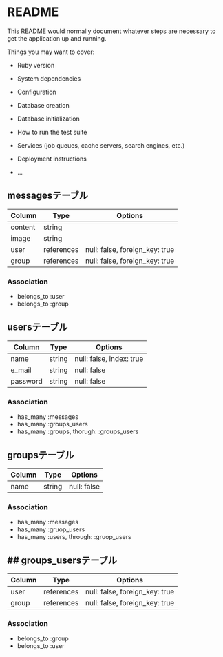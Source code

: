 # README

This README would normally document whatever steps are necessary to get the
application up and running.

Things you may want to cover:

* Ruby version

* System dependencies

* Configuration

* Database creation

* Database initialization

* How to run the test suite

* Services (job queues, cache servers, search engines, etc.)

* Deployment instructions

* ...

## messagesテーブル

|Column|Type|Options|
|------|----|-------|
|content|string|    |
|image |string|     |
|user  |references|null: false, foreign_key: true|
|group |references|null: false, foreign_key: true|

### Association
- belongs_to :user
- belongs_to :group

## usersテーブル

|Column|Type|Options|
|------|----|-------|
|name  |string|null: false, index: true|
|e_mail|string|null: false|
|password|string|null: false|

### Association
- has_many :messages
- has_many :groups_users
- has_many :groups, thorugh: :groups_users

## groupsテーブル

|Column|Type|Options|
|------|----|-------|
|name  |string|null: false|     

### Association
- has_many :messages
- has_many :gruop_users
- has_many :users, through: :gruop_users

## ## groups_usersテーブル

|Column|Type|Options|
|------|----|-------|
|user  |references|null: false, foreign_key: true|
|group |references|null: false, foreign_key: true|

### Association
- belongs_to :group
- belongs_to :user